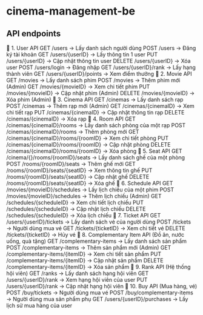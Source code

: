 # cinema-management-be

## API endpoints
🔹 1. User API
GET /users → Lấy danh sách người dùng
POST /users → Đăng ký tài khoản
GET /users/{userID} → Lấy thông tin 1 user
PUT /users/{userID} → Cập nhật thông tin user
DELETE /users/{userID} → Xóa user
POST /users/login → Đăng nhập
GET /users/{userID}/rank → Lấy hạng thành viên
GET /users/{userID}/points → Xem điểm thưởng
🔹 2. Movie API
GET /movies → Lấy danh sách phim
POST /movies → Thêm phim mới (Admin)
GET /movies/{movieID} → Xem chi tiết phim
PUT /movies/{movieID} → Cập nhật phim (Admin)
DELETE /movies/{movieID} → Xóa phim (Admin)
🔹 3. Cinema API
GET /cinemas → Lấy danh sách rạp
POST /cinemas → Thêm rạp mới (Admin)
GET /cinemas/{cinemaID} → Xem chi tiết rạp
PUT /cinemas/{cinemaID} → Cập nhật thông tin rạp
DELETE /cinemas/{cinemaID} → Xóa rạp
🔹 4. Room API
GET /cinemas/{cinemaID}/rooms → Lấy danh sách phòng của một rạp
POST /cinemas/{cinemaID}/rooms → Thêm phòng mới
GET /cinemas/{cinemaID}/rooms/{roomID} → Xem chi tiết phòng
PUT /cinemas/{cinemaID}/rooms/{roomID} → Cập nhật phòng
DELETE /cinemas/{cinemaID}/rooms/{roomID} → Xóa phòng
🔹 5. Seat API
GET /cinema/{}/rooms/{roomID}/seats → Lấy danh sách ghế của một phòng
POST /rooms/{roomID}/seats → Thêm ghế mới
GET /rooms/{roomID}/seats/{seatID} → Xem thông tin ghế
PUT /rooms/{roomID}/seats/{seatID} → Cập nhật ghế
DELETE /rooms/{roomID}/seats/{seatID} → Xóa ghế
🔹 6. Schedule API
GET /movies/{movieID}/schedules → Lấy lịch chiếu của một phim
POST /movies/{movieID}/schedules → Thêm lịch chiếu (Admin)
GET /schedules/{scheduleID} → Xem chi tiết lịch chiếu
PUT /schedules/{scheduleID} → Cập nhật lịch chiếu
DELETE /schedules/{scheduleID} → Xóa lịch chiếu
🔹 7. Ticket API
GET /users/{userID}/tickets → Lấy danh sách vé của người dùng
POST /tickets → Người dùng mua vé
GET /tickets/{ticketID} → Xem chi tiết vé
DELETE /tickets/{ticketID} → Hủy vé
🔹 8. Complementary Item API (Đồ ăn, nước uống, quà tặng)
GET /complementary-items → Lấy danh sách sản phẩm
POST /complementary-items → Thêm sản phẩm mới (Admin)
GET /complementary-items/{itemID} → Xem chi tiết sản phẩm
PUT /complementary-items/{itemID} → Cập nhật sản phẩm
DELETE /complementary-items/{itemID} → Xóa sản phẩm
🔹 9. Rank API (Hệ thống hội viên)
GET /ranks → Lấy danh sách hạng hội viên
GET /users/{userID}/rank → Xem hạng hội viên của user
PUT /users/{userID}/rank → Cập nhật hạng hội viên
🔹 10. Buy API (Mua hàng, vé)
POST /buy/tickets → Người dùng mua vé
POST /buy/complementary-items → Người dùng mua sản phẩm phụ
GET /users/{userID}/purchases → Lấy lịch sử mua hàng của user

